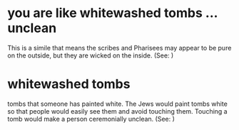 
# you are like whitewashed tombs ... unclean
This is a simile that means the scribes and Pharisees may appear to be pure on the outside, but they are wicked on the inside. (See: )

# whitewashed tombs
tombs that someone has painted white. The Jews would paint tombs white so that people would easily see them and avoid touching them. Touching a tomb would make a person ceremonially unclean. (See: )